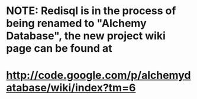# NOTE: Redisql is in the process of being renamed to "Alchemy Database", the new project wiki page can be found at #
# http://code.google.com/p/alchemydatabase/wiki/index?tm=6 #
